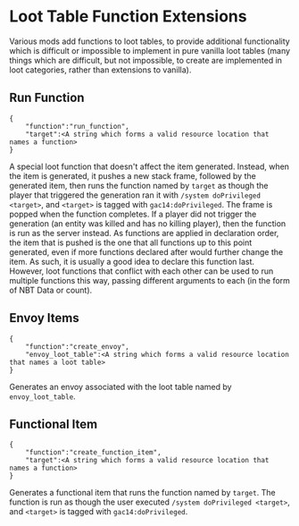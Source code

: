 <h1>Loot Table Function Extensions</h1>

Various mods add functions to loot tables, to provide additional functionality which is difficult or impossible to implement in pure vanilla loot tables (many things which are difficult, but not impossible, to create are implemented in loot categories, rather than extensions to vanilla). 

<h2>Run Function</h2>

```
{
	"function":"run_function",
	"target":<A string which forms a valid resource location that names a function>
}
```

A special loot function that doesn't affect the item generated. 
Instead, when the item is generated, it pushes a new stack frame, followed by the generated item, then runs the function named by `target` as though the player that triggered the generation ran it with `/system doPrivileged <target>`, and `<target>` is tagged with `gac14:doPrivileged`. The frame is popped when the function completes. 
If a player did not trigger the generation (an entity was killed and has no killing player), then the function is run as the server instead. 
As functions are applied in declaration order, the item that is pushed is the one that all functions up to this point generated, even if more functions declared after would further change the item. As such, it is usually a good idea to declare this function last. 
However, loot functions that conflict with each other can be used to run multiple functions this way, passing different arguments to each (in the form of NBT Data or count). 

<h2>Envoy Items</h2>

```
{
	"function":"create_envoy",
	"envoy_loot_table":<A string which forms a valid resource location that names a loot table>
}
```

Generates an envoy associated with the loot table named by `envoy_loot_table`.


<h2>Functional Item</h2>

```
{
	"function":"create_function_item",
	"target":<A string which forms a valid resource location that names a function>
}
```

Generates a functional item that runs the function named by `target`. The function is run as though the user executed `/system doPrivileged <target>`, and `<target>` is tagged with `gac14:doPrivileged`. 




